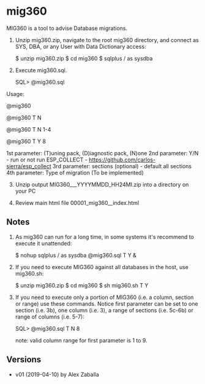 # mig360

MIG360 is a tool to advise Database migrations.

1. Unzip mig360.zip, navigate to the root mig360 directory, and connect as SYS, 
   DBA, or any User with Data Dictionary access:

   $ unzip mig360.zip
   $ cd mig360
   $ sqlplus / as sysdba

2. Execute mig360.sql.

   SQL> @mig360.sql


Usage: 

@mig360

@mig360 T N

@mig360 T N 1-4

@mig360 T Y 8


1st parameter: (T)uning pack, (D)iagnostic pack, (N)one
2nd parameter: Y/N - run or not run ESP_COLLECT - https://github.com/carlos-sierra/esp_collect
3rd parameter: sections (optional) - default all sections
4th parameter: Type of migration (To be implemented)


3. Unzip output MIG360_<dbname>_<host>_YYYYMMDD_HH24MI.zip into a directory on your PC

4. Review main html file 00001_mig360_<dbname>_index.html



## Notes ##

1. As mig360 can run for a long time, in some systems it's recommend to execute it unattended:

   $ nohup sqlplus / as sysdba @mig360.sql T Y &

2. If you need to execute MIG360 against all databases in the host, use mig360.sh:

   $ unzip mig360.zip
   $ cd mig360
   $ sh mig360.sh T Y
   
3. If you need to execute only a portion of MIG360 (i.e. a column, section or range) use 
   these commands. Notice first parameter can be set to one section (i.e. 3b),
   one column (i.e. 3), a range of sections (i.e. 5c-6b) or range of columns (i.e. 5-7):

   SQL> @mig360.sql T N 8
   
   note: valid column range for first parameter is 1 to 9. 


## Versions ##
* v01 (2019-04-10) by Alex Zaballa
